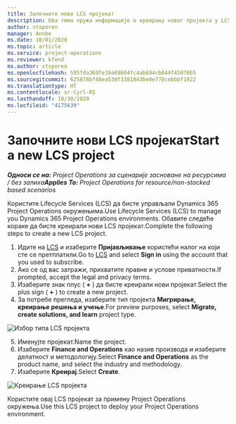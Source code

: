 ```yaml
---
title: Започните нови LCS пројекат
description: Ова тема пружа информације о креирању новог пројекта у LCS-у за ваше Project Operations окружење.
author: stsporen
manager: Annbe
ms.date: 10/01/2020
ms.topic: article
ms.service: project-operations
ms.reviewer: kfend
ms.author: stsporen
ms.openlocfilehash: 595fda369fe19a69604fc4ab694cb844f45076b5
ms.sourcegitcommit: 625878bf48ea530f3381843be0e778cebbbf1922
ms.translationtype: HT
ms.contentlocale: sr-Cyrl-RS
ms.lasthandoff: 10/30/2020
ms.locfileid: "4175639"
---
```

# <a name="start-a-new-lcs-project"></a><span data-ttu-id="4de46-103">Започните нови LCS пројекат</span><span class="sxs-lookup"><span data-stu-id="4de46-103">Start a new LCS project</span></span>

<span data-ttu-id="4de46-104">_**Односи се на:** Project Operations за сценарије засноване на ресурсима / без залиха_</span><span class="sxs-lookup"><span data-stu-id="4de46-104">_**Applies To:** Project Operations for resource/non-stocked based scenarios_</span></span>

<span data-ttu-id="4de46-105">Користите Lifecycle Services (LCS) да бисте управљали Dynamics 365 Project Operations окружењима.</span><span class="sxs-lookup"><span data-stu-id="4de46-105">Use Lifecycle Services (LCS) to manage you Dynamics 365 Project Operations environments.</span></span> <span data-ttu-id="4de46-106">Обавите следеће кораке да бисте креирали нови LCS пројекат.</span><span class="sxs-lookup"><span data-stu-id="4de46-106">Complete the following steps to create a new LCS project.</span></span>

1. <span data-ttu-id="4de46-107">Идите на [LCS](https://lcs.dynamics.com/Logon/Index) и изаберите **Пријављивање** користећи налог на који сте се претплатили.</span><span class="sxs-lookup"><span data-stu-id="4de46-107">Go to [LCS](https://lcs.dynamics.com/Logon/Index) and select **Sign in** using the account that you used to subscribe.</span></span>
2. <span data-ttu-id="4de46-108">Ако се од вас затражи, прихватите правне и услове приватности.</span><span class="sxs-lookup"><span data-stu-id="4de46-108">If prompted, accept the legal and privacy terms.</span></span>
3. <span data-ttu-id="4de46-109">Изаберите знак плус ( **+** ) да бисте креирали нови пројекат.</span><span class="sxs-lookup"><span data-stu-id="4de46-109">Select the plus sign ( **+** ) to create a new project.</span></span>
4. <span data-ttu-id="4de46-110">За потребе прегледа, изаберите тип пројекта **Мигрирање, креирање решења и учење**.</span><span class="sxs-lookup"><span data-stu-id="4de46-110">For preview purposes, select **Migrate, create solutions, and learn** project type.</span></span>

  ![Избор типа LCS пројекта](./media/create-lcs-1.png)

5. <span data-ttu-id="4de46-112">Именујте пројекат.</span><span class="sxs-lookup"><span data-stu-id="4de46-112">Name the project.</span></span> 
6. <span data-ttu-id="4de46-113">Изаберите **Finance and Operations** као назив производа и изаберите делатност и методологију.</span><span class="sxs-lookup"><span data-stu-id="4de46-113">Select **Finance and Operations** as the product name, and select the industry and methodology.</span></span> 
7. <span data-ttu-id="4de46-114">Изаберите **Креирај**.</span><span class="sxs-lookup"><span data-stu-id="4de46-114">Select **Create**.</span></span>

![Креирање LCS пројекта](./media/create-lcs-2.png)

<span data-ttu-id="4de46-116">Користите овај LCS пројекат за примену Project Operations окружења.</span><span class="sxs-lookup"><span data-stu-id="4de46-116">Use this LCS project to deploy your Project Operations environment.</span></span>

